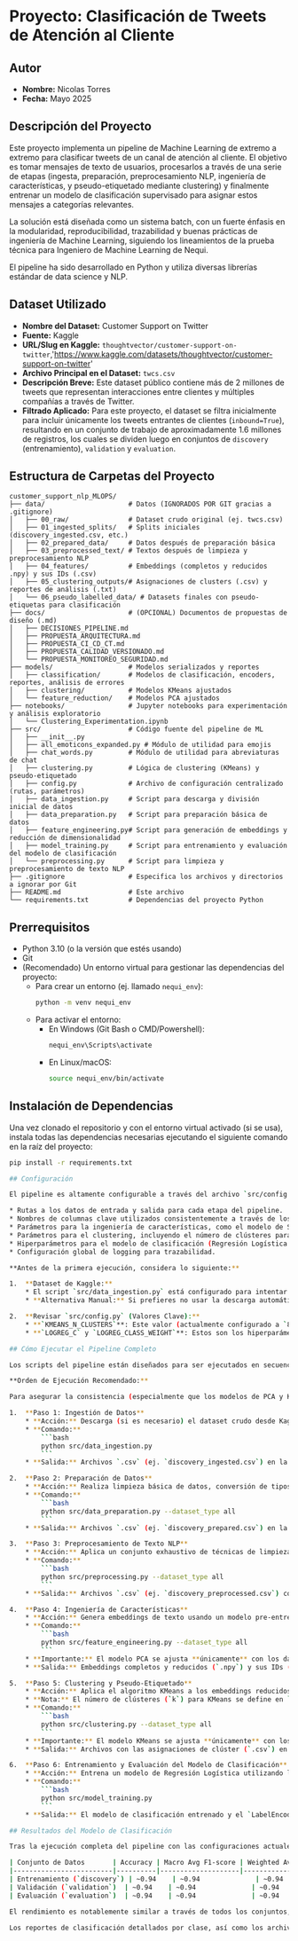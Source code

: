 # Proyecto: Clasificación de Tweets de Atención al Cliente 

## Autor
* **Nombre:** Nicolas Torres
* **Fecha:** Mayo 2025

## Descripción del Proyecto

Este proyecto implementa un pipeline de Machine Learning de extremo a extremo para clasificar tweets de un canal de atención al cliente. El objetivo es tomar mensajes de texto de usuarios, procesarlos a través de una serie de etapas (ingesta, preparación, preprocesamiento NLP, ingeniería de características, y pseudo-etiquetado mediante clustering) y finalmente entrenar un modelo de clasificación supervisado para asignar estos mensajes a categorías relevantes.

La solución está diseñada como un sistema batch, con un fuerte énfasis en la modularidad, reproducibilidad, trazabilidad y buenas prácticas de ingeniería de Machine Learning, siguiendo los lineamientos de la prueba técnica para Ingeniero de Machine Learning de Nequi.

El pipeline ha sido desarrollado en Python y utiliza diversas librerías estándar de data science y NLP.

## Dataset Utilizado

* **Nombre del Dataset:** Customer Support on Twitter
* **Fuente:** Kaggle
* **URL/Slug en Kaggle:** `thoughtvector/customer-support-on-twitter`,'https://www.kaggle.com/datasets/thoughtvector/customer-support-on-twitter' 
* **Archivo Principal en el Dataset:** `twcs.csv`
* **Descripción Breve:** Este dataset público contiene más de 2 millones de tweets que representan interacciones entre clientes y múltiples compañías a través de Twitter.
* **Filtrado Aplicado:** Para este proyecto, el dataset se filtra inicialmente para incluir únicamente los tweets entrantes de clientes (`inbound=True`), resultando en un conjunto de trabajo de aproximadamente 1.6 millones de registros, los cuales se dividen luego en conjuntos de `discovery` (entrenamiento), `validation` y `evaluation`.

## Estructura de Carpetas del Proyecto

```text
customer_support_nlp_MLOPS/
├── data/                     # Datos (IGNORADOS POR GIT gracias a .gitignore)
│   ├── 00_raw/               # Dataset crudo original (ej. twcs.csv)
│   ├── 01_ingested_splits/   # Splits iniciales (discovery_ingested.csv, etc.)
│   ├── 02_prepared_data/     # Datos después de preparación básica
│   ├── 03_preprocessed_text/ # Textos después de limpieza y preprocesamiento NLP
│   ├── 04_features/          # Embeddings (completos y reducidos .npy) y sus IDs (.csv)
│   ├── 05_clustering_outputs/# Asignaciones de clusters (.csv) y reportes de análisis (.txt)
│   └── 06_pseudo_labelled_data/ # Datasets finales con pseudo-etiquetas para clasificación
├── docs/                     # (OPCIONAL) Documentos de propuestas de diseño (.md)
│   ├── DECISIONES_PIPELINE.md
│   ├── PROPUESTA_ARQUITECTURA.md
│   ├── PROPUESTA_CI_CD_CT.md
│   ├── PROPUESTA_CALIDAD_VERSIONADO.md
│   └── PROPUESTA_MONITOREO_SEGURIDAD.md
├── models/                   # Modelos serializados y reportes 
│   ├── classification/       # Modelos de clasificación, encoders, reportes, análisis de errores
│   ├── clustering/           # Modelos KMeans ajustados 
│   └── feature_reduction/    # Modelos PCA ajustados 
├── notebooks/                # Jupyter notebooks para experimentación y análisis exploratorio
│   └── Clustering_Experimentation.ipynb
├── src/                      # Código fuente del pipeline de ML
│   ├── __init__.py
│   ├── all_emoticons_expanded.py # Módulo de utilidad para emojis
│   ├── chat_words.py         # Módulo de utilidad para abreviaturas de chat
│   ├── clustering.py         # Lógica de clustering (KMeans) y pseudo-etiquetado
│   ├── config.py             # Archivo de configuración centralizado (rutas, parámetros)
│   ├── data_ingestion.py     # Script para descarga y división inicial de datos
│   ├── data_preparation.py   # Script para preparación básica de datos
│   ├── feature_engineering.py# Script para generación de embeddings y reducción de dimensionalidad
│   ├── model_training.py     # Script para entrenamiento y evaluación del modelo de clasificación
│   └── preprocessing.py      # Script para limpieza y preprocesamiento de texto NLP
├── .gitignore                # Especifica los archivos y directorios a ignorar por Git
├── README.md                 # Este archivo
└── requirements.txt          # Dependencias del proyecto Python
```

## Prerrequisitos

* Python 3.10 (o la versión que estés usando)
* Git
* (Recomendado) Un entorno virtual para gestionar las dependencias del proyecto:
    * Para crear un entorno (ej. llamado `nequi_env`):
      ```bash
      python -m venv nequi_env
      ```
    * Para activar el entorno:
      * En Windows (Git Bash o CMD/Powershell):
        ```bash
        nequi_env\Scripts\activate
        ```
      * En Linux/macOS:
        ```bash
        source nequi_env/bin/activate
        ```

## Instalación de Dependencias

Una vez clonado el repositorio y con el entorno virtual activado (si se usa), instala todas las dependencias necesarias ejecutando el siguiente comando en la raíz del proyecto:

```bash
pip install -r requirements.txt

## Configuración

El pipeline es altamente configurable a través del archivo `src/config.py`. Este archivo centraliza:

* Rutas a los datos de entrada y salida para cada etapa del pipeline.
* Nombres de columnas clave utilizados consistentemente a través de los scripts.
* Parámetros para la ingeniería de características, como el modelo de Sentence Transformers a utilizar (`SENTENCE_TRANSFORMER_MODEL`) y el número de componentes para PCA (`PCA_N_COMPONENTS`).
* Parámetros para el clustering, incluyendo el número de clústeres para KMeans (`KMEANS_N_CLUSTERS`) y sus métodos de inicialización.
* Hiperparámetros para el modelo de clasificación (Regresión Logística: `LOGREG_C`, `LOGREG_CLASS_WEIGHT`).
* Configuración global de logging para trazabilidad.

**Antes de la primera ejecución, considera lo siguiente:**

1.  **Dataset de Kaggle:**
    * El script `src/data_ingestion.py` está configurado para intentar descargar el dataset `thoughtvector/customer-support-on-twitter` desde Kaggle utilizando `kagglehub`. Esto requiere que tengas tus credenciales de API de Kaggle configuradas en tu sistema (generalmente un archivo `kaggle.json` en `~/.kaggle/` en Linux/macOS o `C:\Users\<Usuario>\.kaggle\` en Windows, o mediante variables de entorno `KAGGLE_USERNAME` y `KAGGLE_KEY`).
    * **Alternativa Manual:** Si prefieres no usar la descarga automática o tienes problemas con ella, puedes descargar manualmente el archivo `twcs.csv` del dataset desde la página de Kaggle y colocarlo directamente en la carpeta `data/00_raw/` de este proyecto antes de ejecutar el pipeline. El script de ingestión lo detectará y procederá con la división.

2.  **Revisar `src/config.py` (Valores Clave):**
    * **`KMEANS_N_CLUSTERS`**: Este valor (actualmente configurado a `8` por defecto en el script `config.py` que proporcionaste) es crucial para el proceso de pseudo-etiquetado y define el número de categorías temáticas que se intentarán descubrir. Se determinó mediante experimentación documentada en el notebook `notebooks/Clustering_Experimentation.ipynb` (utilizando métricas como el método del codo y el coeficiente de silueta). Si deseas cambiar el número de categorías finales, este es el parámetro principal a modificar, y se recomienda re-ejecutar la experimentación de clustering para validar el nuevo `k`.
    * **`LOGREG_C` y `LOGREG_CLASS_WEIGHT`**: Estos son los hiperparámetros para el modelo de Regresión Logística. Los valores actuales (`C=10.0`, `class_weight='balanced'`) fueron seleccionados tras iteraciones que demostraron un buen rendimiento y generalización, como se evidencia en los resultados del modelo.

## Cómo Ejecutar el Pipeline Completo

Los scripts del pipeline están diseñados para ser ejecutados en secuencia desde la raíz del proyecto. Cada script toma la salida del anterior, procesa los datos y guarda sus resultados para la siguiente etapa. La mayoría de los scripts que operan sobre los diferentes conjuntos de datos (`data_preparation.py`, `preprocessing.py`, `feature_engineering.py`, `clustering.py`) aceptan el argumento `--dataset_type` con las opciones `discovery`, `validation`, `evaluation`, o `all` (para procesar todos los conjuntos aplicables en el orden correcto).

**Orden de Ejecución Recomendado:**

Para asegurar la consistencia (especialmente que los modelos de PCA y KMeans se ajusten solo con datos de `discovery` y se apliquen a los demás), se recomienda el siguiente orden:

1.  **Paso 1: Ingestión de Datos**
    * **Acción:** Descarga (si es necesario) el dataset crudo desde Kaggle y lo divide en los conjuntos iniciales `discovery`, `validation`, y `evaluation`.
    * **Comando:**
        ```bash
        python src/data_ingestion.py
        ```
    * **Salida:** Archivos `.csv` (ej. `discovery_ingested.csv`) en la carpeta `data/01_ingested_splits/`.

2.  **Paso 2: Preparación de Datos**
    * **Acción:** Realiza limpieza básica de datos, conversión de tipos y creación de características iniciales (como `tweet_length`).
    * **Comando:**
        ```bash
        python src/data_preparation.py --dataset_type all
        ```
    * **Salida:** Archivos `.csv` (ej. `discovery_prepared.csv`) en la carpeta `data/02_prepared_data/`.

3.  **Paso 3: Preprocesamiento de Texto NLP**
    * **Acción:** Aplica un conjunto exhaustivo de técnicas de limpieza de texto y normalización lingüística, incluyendo manejo de múltiples idiomas.
    * **Comando:**
        ```bash
        python src/preprocessing.py --dataset_type all
        ```
    * **Salida:** Archivos `.csv` (ej. `discovery_preprocessed.csv`) con el texto limpio en `data/03_preprocessed_text/`.

4.  **Paso 4: Ingeniería de Características**
    * **Acción:** Genera embeddings de texto usando un modelo pre-entrenado de Sentence Transformers y luego aplica reducción de dimensionalidad mediante PCA.
    * **Comando:**
        ```bash
        python src/feature_engineering.py --dataset_type all
        ```
    * **Importante:** El modelo PCA se ajusta **únicamente** con los datos de `discovery` y se guarda. Este mismo modelo PCA ajustado se utiliza luego para transformar los datos de `discovery`, `validation`, y `evaluation`, asegurando consistencia.
    * **Salida:** Embeddings completos y reducidos (`.npy`) y sus IDs (`.csv`) en `data/04_features/`. El objeto del modelo PCA ajustado (`.joblib`) se guarda en `models/feature_reduction/`.

5.  **Paso 5: Clustering y Pseudo-Etiquetado**
    * **Acción:** Aplica el algoritmo KMeans a los embeddings reducidos para agrupar los tweets en clústeres temáticos. Luego, asigna etiquetas de categoría legibles a estos clústeres basándose en un mapeo manual definido (ver `define_category_map()` en `src/clustering.py`).
    * **Nota:** El número de clústeres (`k`) para KMeans se define en `src/config.py` (variable `KMEANS_N_CLUSTERS`), idealmente determinado a través del análisis en `notebooks/Clustering_Experimentation.ipynb`.
    * **Comando:**
        ```bash
        python src/clustering.py --dataset_type all
        ```
    * **Importante:** El modelo KMeans se ajusta **únicamente** con los datos (embeddings reducidos) de `discovery` y se guarda. Este mismo modelo KMeans ajustado se utiliza para predecir los clústeres para los conjuntos `discovery`, `validation`, y `evaluation`.
    * **Salida:** Archivos con las asignaciones de clúster (`.csv`) en `data/05_clustering_outputs/`. Los datasets finales pseudo-etiquetados (`.csv`) se guardan en `data/06_pseudo_labelled_data/`. El objeto del modelo KMeans ajustado (`.joblib`) se guarda en `models/clustering/`.

6.  **Paso 6: Entrenamiento y Evaluación del Modelo de Clasificación**
    * **Acción:** Entrena un modelo de Regresión Logística utilizando los datos pseudo-etiquetados del conjunto `discovery` y lo evalúa en los conjuntos de entrenamiento, validación y evaluación final.
    * **Comando:**
        ```bash
        python src/model_training.py
        ```
    * **Salida:** El modelo de clasificación entrenado y el `LabelEncoder` correspondiente (`.joblib`) se guardan en `models/classification/`. Los reportes de clasificación detallados (`.txt`) y los archivos CSV con el análisis de errores para cada conjunto de datos también se guardan en esta carpeta.

## Resultados del Modelo de Clasificación

Tras la ejecución completa del pipeline con las configuraciones actuales (Regresión Logística con `C=10.0` y `class_weight='balanced'` según `src/config.py`, sobre embeddings reducidos a 50 dimensiones por PCA), el modelo demostró un rendimiento robusto y consistente:

| Conjunto de Datos       | Accuracy | Macro Avg F1-score | Weighted Avg F1-score |
|-------------------------|----------|--------------------|-----------------------|
| Entrenamiento (`discovery`) | ~0.94    | ~0.94              | ~0.94                 |
| Validación (`validation`)  | ~0.94    | ~0.94              | ~0.94                 |
| Evaluación (`evaluation`)  | ~0.94    | ~0.94              | ~0.94                 |

El rendimiento es notablemente similar a través de todos los conjuntos, lo que indica una buena capacidad de generalización del modelo y la ausencia de un sobreajuste significativo a los datos de entrenamiento. Esta consistencia subraya la efectividad del pipeline de preprocesamiento, ingeniería de características y pseudo-etiquetado implementado.

Los reportes de clasificación detallados por clase, así como los archivos CSV que contienen un análisis de los errores de clasificación específicos para cada conjunto, se encuentran disponibles en la carpeta `models/classification/` para una inspección más profunda.

